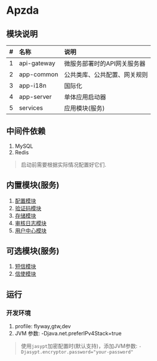 # Apzda

## 模块说明

| # | 名称          | 说明              |
|:-:|:------------|:----------------|
| 1 | api-gateway | 微服务部署时的API网关服务器 |
| 2 | app-common  | 公共类库、公共配置、网关规则  |
| 3 | app-i18n    | 国际化             |
| 4 | app-server  | 单体应用启动器         |
| 5 | services    | 应用模块(服务)        | 

## 中间件依赖

1. MySQL
2. Redis

> 启动前需要根据实际情况配置好它们.

## 内置模块(服务)

1. [配置模块](https://github.com/apzda/config)
2. [验证码模块](https://github.com/apzda/captcha)
3. [存储模块](https://github.com/apzda/oss)
4. [审核日志模块](https://github.com/apzda/audit)
5. [用户中心模块](https://github.com/apzda/ucenter)

## 可选模块(服务)

1. [短信模块](https://github.com/apzda/sms)
2. [信使模块](https://github.com/apzda/messenger)

## 运行

### 开发环境

1. profile: flyway,gtw,dev
2. JVM 参数: -Djava.net.preferIPv4Stack=true

> 使用`jasypt`加密配置时(默认支持)，添加JVM参数: `-Djasypt.encryptor.password="your-password"`
